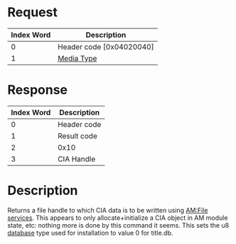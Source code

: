 # Request

| Index Word | Description                                            |
|------------|--------------------------------------------------------|
| 0          | Header code \[0x04020040\]                             |
| 1          | [Media Type](Filesystem_services#MediaType "wikilink") |

# Response

| Index Word | Description |
|------------|-------------|
| 0          | Header code |
| 1          | Result code |
| 2          | 0x10        |
| 3          | CIA Handle  |

# Description

Returns a file handle to which CIA data is to be written using [AM:File
services](Application_Manager_Services#File_service "wikilink"). This
appears to only allocate+initialize a CIA object in AM module state,
etc: nothing more is done by this command it seems. This sets the u8
[database](Title_Database "wikilink") type used for installation to
value 0 for title.db.